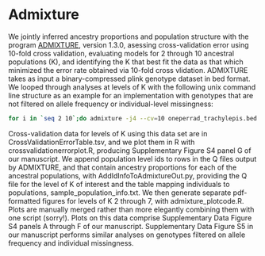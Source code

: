 # Admixture
We jointly inferred ancestry proportions and population structure with the program [ADMIXTURE](https://genome.cshlp.org/content/19/9/1655.full), version 1.3.0, asessing cross-validation error using 10-fold cross validation, evaluating models for 2 through 10 ancestral populations (K), and identifying the K that best fit the data as that which minimized the error rate obtained via 10-fold cross vlidation. ADMIXTURE takes as input a binary-compressed plink genotype dataset in bed format. We looped through analyses at levels of K with the following unix command line structure as an example for an implementation with genotypes that are not filtered on allele frequency or individual-level missingness:
```bash
for i in `seq 2 10`;do admixture -j4 --cv=10 oneperrad_trachylepis.bed $i > admixture_trachylepis_unfiltered_k${i}.log 2>&1;done
```
Cross-validation data for levels of K using this data set are in CrossValidationErrorTable.tsv, and we plot them in R with crossvalidationerrorplot.R, producing Supplementary Figure S4 panel G of our manuscript. We append population level ids to rows in the Q files output by ADMIXTURE, and that contain ancestry proportions for each of the ancestral populations, with AddIdInfoToAdmixtureOut.py, providing the Q file for the level of K of interest and the table mapping individuals to populations, sample_population_info.txt. We then generate separate pdf-formatted figures for levels of K 2 through 7, with admixture_plotcode.R. Plots are manually merged rather than more elegantly combining them with one script (sorry!). Plots on this data comprise Supplementary Data Figure S4 panels A through F of our manuscript. Supplementary Data Figure S5 in our manuscript performs similar analyses on genotypes filtered on allele frequency and individual missingness. 


